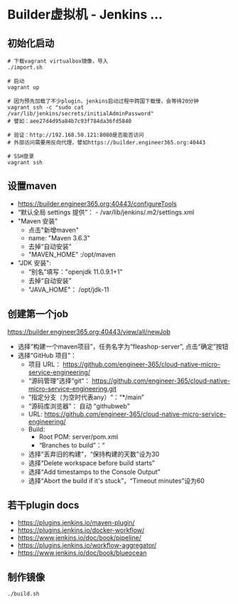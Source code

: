# Builder虚拟机 - Jenkins ...

## 初始化启动
  ```shell
  # 下载vagrant virtualbox镜像，导入
  ./import.sh

  # 启动
  vagrant up

  # 因为预先加载了不少plugin，jenkins启动过程中跨国下载慢，会等待20分钟
  vagrant ssh -c "sudo cat /var/lib/jenkins/secrets/initialAdminPassword"
  # 譬如：aee27d4d95a84b7c93f784da36fd5840

  # 验证：http://192.168.50.121:8080是否能否访问
  # 外部访问需要用反向代理，譬如https://builder.engineer365.org:40443

  # SSH登录
  vagrant ssh
  ```

## 设置maven
  - https://builder.engineer365.org:40443/configureTools
  - “默认全局 settings 提供”： - /var/lib/jenkins/.m2/settings.xml
  - "Maven 安装"
    - 点击"新增maven"
    - name: "Maven 3.6.3"
    - 去掉“自动安装”
    - "MAVEN_HOME" :/opt/maven
  - "JDK 安装":
    - “别名”填写："openjdk 11.0.9.1+1"
    - 去掉“自动安装”
    - "JAVA_HOME"： /opt/jdk-11

## 创建第一个job

  https://builder.engineer365.org:40443/view/all/newJob

  - 选择“构建一个maven项目”，任务名字为“fleashop-server”, 点击“确定”按钮
  - 选择“GitHub 项目”：
    - 项目 URL： https://github.com/engineer-365/cloud-native-micro-service-engineering/
    - “源码管理”选择“git“：  https://github.com/engineer-365/cloud-native-micro-service-engineering.git
    - ”指定分支（为空时代表any）“：“*/main”
    - “源码库浏览器”： 自动   “githubweb"
    - URL:  https://github.com/engineer-365/cloud-native-micro-service-engineering/
    - Build:
      - Root POM: server/pom.xml
      - “Branches to build”：“
    - 选择“丢弃旧的构建”，“保持构建的天数”设为30
    - 选择“Delete workspace before build starts”
    - 选择“Add timestamps to the Console Output”
    - 选择“Abort the build if it's stuck”，“Timeout minutes”设为60

## 若干plugin docs
  - https://plugins.jenkins.io/maven-plugin/
  - https://plugins.jenkins.io/docker-workflow/
  - https://www.jenkins.io/doc/book/pipeline/
  - https://plugins.jenkins.io/workflow-aggregator/
  - https://www.jenkins.io/doc/book/blueocean

## 制作镜像

  `./build.sh`
